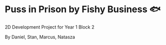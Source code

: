 # Puss in Prison by Fishy Business 🐟
2D Development Project for Year 1 Block 2

By Daniel, Stan, Marcus, Natasza
